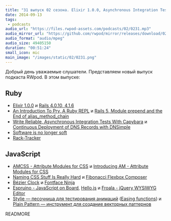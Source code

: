 ```yaml
---
title: "31 выпуск 02 сезона. Elixir 1.0.0, Asynchronous Integration Tests With Capybara, AMCSS, Fontface Ninja, Stylie и прочее"
date: 2014-09-13
tags:
 - podcasts
audio_url: "https://files.rwpod-assets.com/podcasts/02/0231.mp3"
audio_mirror_url: "https://github.com/rwpod/mirror/releases/download/02.31/0231.mp3"
audio_format: "audio/mpeg"
audio_size: 49405150
duration: "00:51:24"
small_icon: mic
main_image: "/images/static/02/0231.png"
---
```


Добрый день уважаемые слушатели. Представляем новый выпуск подкаста RWpod. В этом выпуске:

## Ruby

 - [Elixir 1.0.0](https://github.com/elixir-lang/elixir/releases/tag/v1.0.0) и [Rails 4.0.10, 4.1.6](http://weblog.rubyonrails.org/2014/9/12/Rails-4-1-6-and-4-0-10-has-been-released/)
 - [An Introduction To Pry, A Ruby REPL](http://christopherdbui.com/an-introduction-to-pry-a-ruby-repl/) и [Rails 5, Module prepend and the End of alias\_method\_chain](http://www.justinweiss.com/blog/2014/09/08/rails-5-module-number-prepend-and-the-end-of-alias-method-chain/)
 - [Write Reliable, Asynchronous Integration Tests With Capybara](http://robots.thoughtbot.com/write-reliable-asynchronous-integration-tests-with-capybara) и [Continuous Deployment of DNS Records with DNSimple](http://blog.codeship.io/2014/09/09/continuous-deployment-of-dns-records-with-dnsimple.html)
 - [Software is no longer soft](https://blog.engineyard.com/2014/software-is-not-soft)
 - [Rack-Tracker](https://github.com/railslove/rack-tracker)

## JavaScript

 - [AMCSS - Attribute Modules for CSS](http://amcss.github.io/) и [Introducing AM - Attribute Modules for CSS](http://glenmaddern.com/articles/introducing-am-css)
 - [Naming CSS Stuff Is Really Hard](http://seesparkbox.com/foundry/naming_css_stuff_is_really_hard) и [Fibonacci Flexbox Composer](http://maxsteenbergen.com/fibonacci/)
 - [Bézier Clock](http://jackf.net/bezier-clock/) и [Fontface Ninja](http://www.fontface.ninja/)
 - [Espruino - JavaScript on Board](http://www.espruino.com/), [Hello.js](http://adodson.com/hello.js/) и [Froala - jQuery WYSIWYG Editor](http://editor.froala.com/)
 - [Stylie — песочница для тестирования анимаций](http://jeremyckahn.github.io/stylie/) ([Easing functions](http://easings.net/)) и [Plain Pattern — инструмент для создание векторных паттернов](http://www.kennethcachia.com/plain-pattern/)

READMORE


